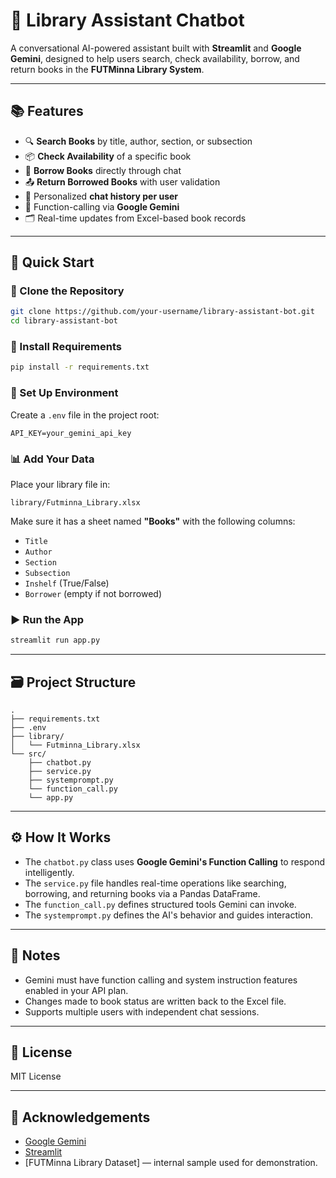# 🤖 Library Assistant Chatbot

A conversational AI-powered assistant built with **Streamlit** and **Google Gemini**, designed to help users search, check availability, borrow, and return books in the **FUTMinna Library System**.

---

## 📚 Features

- 🔍 **Search Books** by title, author, section, or subsection
- 📦 **Check Availability** of a specific book
- 📖 **Borrow Books** directly through chat
- 📤 **Return Borrowed Books** with user validation
- 💬 Personalized **chat history per user**
- 🧠 Function-calling via **Google Gemini**
- 🗂️ Real-time updates from Excel-based book records

---

## 🚀 Quick Start

### 📁 Clone the Repository

```bash
git clone https://github.com/your-username/library-assistant-bot.git
cd library-assistant-bot
```

### 🔧 Install Requirements

```bash
pip install -r requirements.txt
```

### 🔐 Set Up Environment

Create a `.env` file in the project root:

```
API_KEY=your_gemini_api_key
```

### 📊 Add Your Data

Place your library file in:

```
library/Futminna_Library.xlsx
```

Make sure it has a sheet named **"Books"** with the following columns:

- `Title`
- `Author`
- `Section`
- `Subsection`
- `Inshelf` (True/False)
- `Borrower` (empty if not borrowed)

### ▶️ Run the App

```bash
streamlit run app.py
```

---

## 🗃️ Project Structure

```
.
├── requirements.txt
├── .env
├── library/
│   └── Futminna_Library.xlsx
└── src/
    ├── chatbot.py
    ├── service.py
    ├── systemprompt.py
    └── function_call.py
    └── app.py
```

---

## ⚙️ How It Works

- The `chatbot.py` class uses **Google Gemini's Function Calling** to respond intelligently.
- The `service.py` file handles real-time operations like searching, borrowing, and returning books via a Pandas DataFrame.
- The `function_call.py` defines structured tools Gemini can invoke.
- The `systemprompt.py` defines the AI's behavior and guides interaction.

---

## 📌 Notes

- Gemini must have function calling and system instruction features enabled in your API plan.
- Changes made to book status are written back to the Excel file.
- Supports multiple users with independent chat sessions.

---

## 📎 License

MIT License

---

## 🔗 Acknowledgements

- [Google Gemini](https://ai.google.dev/)
- [Streamlit](https://streamlit.io/)
- [FUTMinna Library Dataset] — internal sample used for demonstration.
